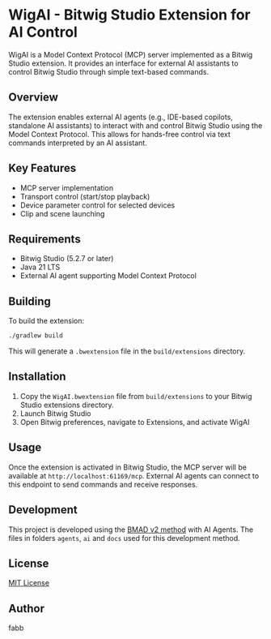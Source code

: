 # WigAI - Bitwig Studio Extension for AI Control

WigAI is a Model Context Protocol (MCP) server implemented as a Bitwig Studio extension. It provides an interface for external AI assistants to control Bitwig Studio through simple text-based commands.

## Overview

The extension enables external AI agents (e.g., IDE-based copilots, standalone AI assistants) to interact with and control Bitwig Studio using the Model Context Protocol. This allows for hands-free control via text commands interpreted by an AI assistant.

## Key Features

-   MCP server implementation
-   Transport control (start/stop playback)
-   Device parameter control for selected devices
-   Clip and scene launching

## Requirements

-   Bitwig Studio (5.2.7 or later)
-   Java 21 LTS
-   External AI agent supporting Model Context Protocol

## Building

To build the extension:

```bash
./gradlew build
```

This will generate a `.bwextension` file in the `build/extensions` directory.

## Installation

1. Copy the `WigAI.bwextension` file from `build/extensions` to your Bitwig Studio extensions directory.
2. Launch Bitwig Studio
3. Open Bitwig preferences, navigate to Extensions, and activate WigAI

## Usage

Once the extension is activated in Bitwig Studio, the MCP server will be available at `http://localhost:61169/mcp`. External AI agents can connect to this endpoint to send commands and receive responses.

## Development

This project is developed using the [BMAD v2 method](https://github.com/bmadcode/BMAD-METHOD) with AI Agents. The files in folders `agents`, `ai` and `docs` used for this development method.

## License

[MIT License](LICENSE)

## Author

fabb
